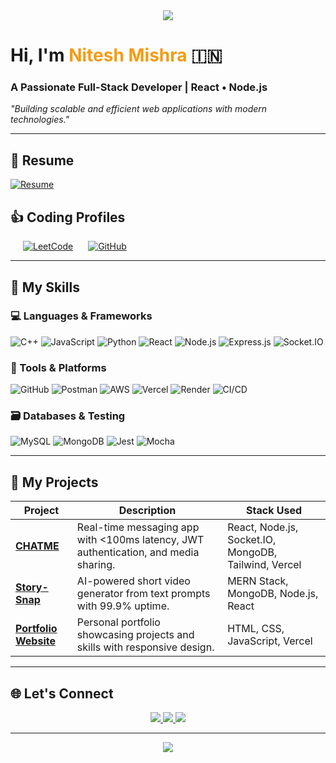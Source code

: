 <body>
<div align="center">
    <img src="https://capsule-render.vercel.app/api?type=waving&color=gradient&height=120&section=header&text=Nitesh%20Mishra&fontSize=30&fontColor=ffffff&animation=twinkling" />
</div>
    <h1>Hi, I'm <span style="color:#f39c12; font-weight: bold;">Nitesh Mishra</span> 🇮🇳</h1>
    <h3>A Passionate Full-Stack Developer | React • Node.js</h3>
    <p><em>"Building scalable and efficient web applications with modern technologies."</em></p>
  </div>

  <hr>

<h2>📄 Resume</h2>
<div class="resume-button" style="display: inline-block; margin-right: 20px;">
  <a href="mailto:niteshmishra6402@gmail.com" target="_blank">
    <img src="https://img.shields.io/badge/Download-Resume-blue?style=for-the-badge&logo=google-drive" alt="Resume" />
  </a>
</div>

<h2>👍 Coding Profiles</h2>
<div class="coding-profiles" style="display: inline-block;">
  <div class="profiles-button" style="display: inline-block; margin-left: 20px;">
    <a href="https://leetcode.com/u/Nitesh_06/" target="_blank">
      <img src="https://img.shields.io/badge/LeetCode-orange?style=for-the-badge&logo=leetcode" alt="LeetCode" />
    </a>
  </div>
  <div class="profiles-button" style="display: inline-block; margin-left: 20px;">
    <a href="https://github.com/nims-creation" target="_blank">
      <img src="https://img.shields.io/badge/GitHub-black?style=for-the-badge&logo=github" alt="GitHub" />
    </a>
  </div>
</div>

  <hr>

  <h2>🚀 My Skills</h2>
  <h3>💻 Languages & Frameworks</h3>
  <div class="tech-stack">
    <img src="https://img.shields.io/badge/C++-%2300599C.svg?logo=c%2B%2B&logoColor=white&style=for-the-badge" alt="C++" />
    <img src="https://img.shields.io/badge/JavaScript-%23F7DF1E.svg?logo=javascript&logoColor=white&style=for-the-badge" alt="JavaScript" />
    <img src="https://img.shields.io/badge/Python-%233776AB.svg?logo=python&logoColor=white&style=for-the-badge" alt="Python" />
    <img src="https://img.shields.io/badge/React-%2361DAFB.svg?logo=react&logoColor=white&style=for-the-badge" alt="React" />
    <img src="https://img.shields.io/badge/Node.js-%23339933.svg?logo=node.js&logoColor=white&style=for-the-badge" alt="Node.js" />
    <img src="https://img.shields.io/badge/Express.js-%23404D59.svg?logo=express&logoColor=white&style=for-the-badge" alt="Express.js" />
    <img src="https://img.shields.io/badge/Socket.IO-black?logo=socket.io&logoColor=white&style=for-the-badge" alt="Socket.IO" />
  </div>

  <h3>🧰 Tools & Platforms</h3>
  <div class="tech-stack">
    <img src="https://img.shields.io/badge/GitHub-%23121011.svg?logo=github&logoColor=white&style=for-the-badge" alt="GitHub" />
    <img src="https://img.shields.io/badge/Postman-%23FF6C37.svg?logo=postman&logoColor=white&style=for-the-badge" alt="Postman" />
    <img src="https://img.shields.io/badge/AWS-%23FF9900.svg?logo=amazonaws&logoColor=white&style=for-the-badge" alt="AWS" />
    <img src="https://img.shields.io/badge/Vercel-black?logo=vercel&logoColor=white&style=for-the-badge" alt="Vercel" />
    <img src="https://img.shields.io/badge/Render-%2346E3B7.svg?logo=render&logoColor=white&style=for-the-badge" alt="Render" />
    <img src="https://img.shields.io/badge/CI%2FCD-%23007ACC.svg?logo=githubactions&logoColor=white&style=for-the-badge" alt="CI/CD" />
  </div>

  <h3>🗃️ Databases & Testing</h3>
  <div class="tech-stack">
    <img src="https://img.shields.io/badge/MySQL-%234479A1.svg?logo=mysql&logoColor=white&style=for-the-badge" alt="MySQL" />
    <img src="https://img.shields.io/badge/MongoDB-%2347A248.svg?logo=mongodb&logoColor=white&style=for-the-badge" alt="MongoDB" />
    <img src="https://img.shields.io/badge/Jest-%23C21325.svg?logo=jest&logoColor=white&style=for-the-badge" alt="Jest" />
    <img src="https://img.shields.io/badge/Mocha-%238D6748.svg?logo=mocha&logoColor=white&style=for-the-badge" alt="Mocha" />
  </div>

  <hr>

  <h2>🌟 My Projects</h2>
  <table class="project-table">
    <thead>
      <tr>
        <th>Project</th>
        <th>Description</th>
        <th>Stack Used</th>
      </tr>
    </thead>
    <tbody>
      <tr>
        <td><strong><a href="https://github.com/nims-creation/ChatMe" target="_blank">CHATME</a></strong></td>
        <td>Real-time messaging app with &lt;100ms latency, JWT authentication, and media sharing.</td>
        <td>React, Node.js, Socket.IO, MongoDB, Tailwind, Vercel</td>
      </tr>
      <tr>
        <td><strong><a href="https://github.com/nims-creation/Story-Snap" target="_blank">Story-Snap</a></strong></td>
        <td>AI-powered short video generator from text prompts with 99.9% uptime.</td>
        <td>MERN Stack, MongoDB, Node.js, React</td>
      </tr>
      <tr>
        <td><strong><a href="https://author-page-sx3j.vercel.app/" target="_blank">Portfolio Website</a></strong></td>
        <td>Personal portfolio showcasing projects and skills with responsive design.</td>
        <td>HTML, CSS, JavaScript, Vercel</td>
      </tr>
    </tbody>
  </table>

  <hr>

  <h2>🌐 Let's Connect</h2>
  <div align="center">
    <a href="https://www.linkedin.com/in/nitesh--mishra--0604--/" target="_blank">
      <img src="https://img.shields.io/badge/LinkedIn-blue?logo=linkedin&style=for-the-badge" />
    </a>
    <a href="https://github.com/nims-creation" target="_blank">
      <img src="https://img.shields.io/badge/GitHub-black?logo=github&style=for-the-badge" />
    </a>
    <a href="mailto:niteshmishra6402@gmail.com">
      <img src="https://img.shields.io/badge/Gmail-red?logo=gmail&style=for-the-badge" />
    </a>
  </div>

  <hr>
<div align="center">
  <img src="https://capsule-render.vercel.app/api?type=waving&color=gradient&height=120&section=footer&animation=fadeIn&gradientColor=purpleToPink" />
</div>

</body>
</html>
